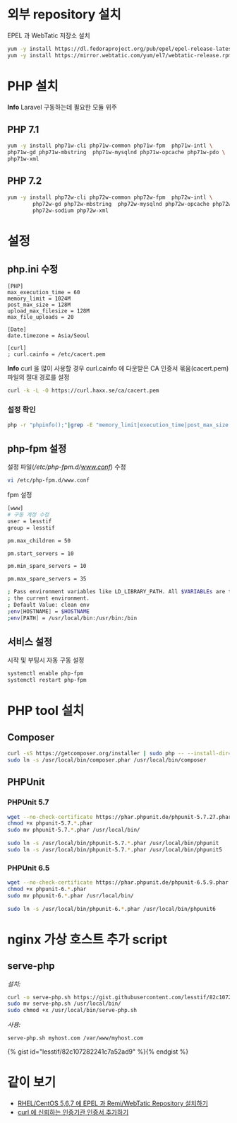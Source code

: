 # 외부 repository 설치

EPEL 과 WebTatic 저장소 설치

```sh
yum -y install https://dl.fedoraproject.org/pub/epel/epel-release-latest-7.noarch.rpm 
yum -y install https://mirror.webtatic.com/yum/el7/webtatic-release.rpm
```

# PHP 설치

**Info** Laravel 구동하는데 필요한 모듈 위주

## PHP 7.1

```sh
yum -y install php71w-cli php71w-common php71w-fpm  php71w-intl \
php71w-gd php71w-mbstring  php71w-mysqlnd php71w-opcache php71w-pdo \
php71w-xml
```

## PHP 7.2

```sh
yum -y install php72w-cli php72w-common php72w-fpm  php72w-intl \
        php72w-gd php72w-mbstring  php72w-mysqlnd php72w-opcache php72w-pdo \
        php72w-sodium php72w-xml
```

# 설정

## php.ini 수정

```
[PHP]
max_execution_time = 60
memory_limit = 1024M
post_max_size = 128M
upload_max_filesize = 128M
max_file_uploads = 20

[Date]
date.timezone = Asia/Seoul

[curl]
; curl.cainfo = /etc/cacert.pem
```

**Info** curl 을 많이 사용할 경우 curl.cainfo 에 다운받은 CA 인증서 묶음(cacert.pem) 파일의 절대 경로를 설정

```sh
curl -k -L -O https://curl.haxx.se/ca/cacert.pem
```

### 설정 확인

```sh
php -r "phpinfo();"|grep -E "memory_limit|execution_time|post_max_size|upload_max_filesize"
```

## php-fpm 설정

설정 파일(*/etc/php-fpm.d/www.conf*) 수정

```sh
vi /etc/php-fpm.d/www.conf 
```

fpm 설정

```sh
[www]
# 구동 계정 수정
user = lesstif
group = lesstif

pm.max_children = 50

pm.start_servers = 10

pm.min_spare_servers = 10

pm.max_spare_servers = 35

; Pass environment variables like LD_LIBRARY_PATH. All $VARIABLEs are taken from
; the current environment.
; Default Value: clean env
;env[HOSTNAME] = $HOSTNAME
;env[PATH] = /usr/local/bin:/usr/bin:/bin
```

## 서비스 설정

시작 및 부팅시 자동 구동 설정

```sh
systemctl enable php-fpm
systemctl restart php-fpm
```

# PHP tool 설치

## Composer

```sh
curl -sS https://getcomposer.org/installer | sudo php -- --install-dir=/usr/local/bin/
sudo ln -s /usr/local/bin/composer.phar /usr/local/bin/composer
```

## PHPUnit

### PHPUnit 5.7


```sh
wget --no-check-certificate https://phar.phpunit.de/phpunit-5.7.27.phar
chmod +x phpunit-5.7.*.phar
sudo mv phpunit-5.7.*.phar /usr/local/bin/
 
sudo ln -s /usr/local/bin/phpunit-5.7.*.phar /usr/local/bin/phpunit
sudo ln -s /usr/local/bin/phpunit-5.7.*.phar /usr/local/bin/phpunit5
```

### PHPUnit 6.5

```sh
wget --no-check-certificate https://phar.phpunit.de/phpunit-6.5.9.phar
chmod +x phpunit-6.*.phar
sudo mv phpunit-6.*.phar /usr/local/bin/
 
sudo ln -s /usr/local/bin/phpunit-6.*.phar /usr/local/bin/phpunit6
```

# nginx 가상 호스트 추가 script

## serve-php

*설치:* 

```sh
curl -o serve-php.sh https://gist.githubusercontent.com/lesstif/82c107282241c7a52ad9/raw 
sudo mv serve-php.sh /usr/local/bin/
sudo chmod +x /usr/local/bin/serve-php.sh 
```

*사용:* 

```sh
serve-php.sh myhost.com /var/www/myhost.com
```

{% gist id="lesstif/82c107282241c7a52ad9" %}{% endgist %}

# 같이 보기

* [RHEL/CentOS 5,6,7 에 EPEL 과 Remi/WebTatic Repository 설치하기](https://www.lesstif.com/pages/viewpage.action?pageId=6979743)
* [curl 에 신뢰하는 인증기관 인증서 추가하기](https://www.lesstif.com/pages/viewpage.action?pageId=15892500)
